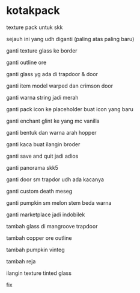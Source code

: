 # kotakpack
texture pack untuk skk 

sejauh ini yang udh diganti (paling atas paling baru)


ganti texture glass ke border

ganti outline ore

ganti glass yg ada di trapdoor & door

ganti item model warped dan crimson door

ganti warna string jadi merah

ganti pack icon ke placeholder buat icon yang baru

ganti enchant glint ke yang mc vanilla

ganti bentuk dan warna arah hopper

ganti kaca buat ilangin broder

ganti save and quit jadi adios

ganti panorama skk5

ganti door sm trapdor udh ada kacanya

ganti custom death meseg

ganti pumpkin sm melon stem beda warna

ganti marketplace jadi indobilek

tambah glass di mangroove trapdoor

tambah copper ore outline

tambah pumpkin vinteg

tambah reja

ilangin texture tinted glass

fix

